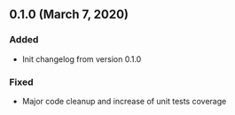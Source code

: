 ## 0.1.0 (March 7, 2020)

### Added

* Init changelog from version 0.1.0

### Fixed

* Major code cleanup and increase of unit tests coverage
